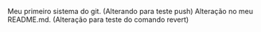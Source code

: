 Meu primeiro sistema do git. (Alterando para teste push)
Alteração no meu README.md. (Alteração para teste do comando revert)